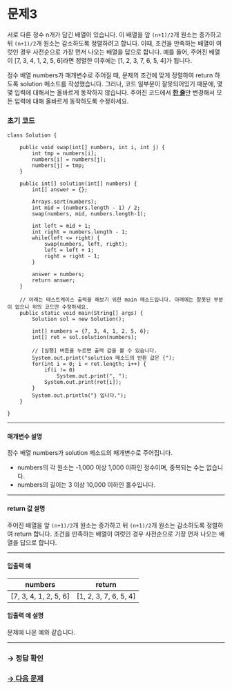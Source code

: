 # 문제3

서로 다른 정수 n개가 담긴 배열이 있습니다. 이 배열을 앞 `(n+1)/2`개 원소는 증가하고 뒤 `(n+1)/2`개 원소는 감소하도록 정렬하려고 합니다. 이때, 조건을 만족하는 배열이 여럿인 경우 사전순으로 가장 먼저 나오는 배열을 답으로 합니다. 예를 들어, 주어진 배열이 [7, 3, 4, 1, 2, 5, 6]라면 정렬한 이후에는 [1, 2, 3, 7, 6, 5, 4]가 됩니다.

정수 배열 numbers가 매개변수로 주어질 때, 문제의 조건에 맞게 정렬하여 return 하도록 solution 메소드를 작성했습니다. 그러나, 코드 일부분이 잘못되어있기 때문에, 몇몇 입력에 대해서는 올바르게 동작하지 않습니다. 주어진 코드에서 <u>**한 줄**</u>만 변경해서 모든 입력에 대해 올바르게 동작하도록 수정하세요.

### 초기 코드

```
class Solution {

    public void swap(int[] numbers, int i, int j) {
        int tmp = numbers[i];
        numbers[i] = numbers[j];
        numbers[j] = tmp;
    }

    public int[] solution(int[] numbers) {
        int[] answer = {};

        Arrays.sort(numbers);
        int mid = (numbers.length - 1) / 2;
        swap(numbers, mid, numbers.length-1);

        int left = mid + 1;
        int right = numbers.length - 1;
        while(left <= right) {
            swap(numbers, left, right);
            left = left + 1;
            right = right - 1;
        }

        answer = numbers;
        return answer;
    }

    // 아래는 테스트케이스 출력을 해보기 위한 main 메소드입니다. 아래에는 잘못된 부분이 없으니 위의 코드만 수정하세요.
    public static void main(String[] args) {
    	Solution sol = new Solution();
      
    	int[] numbers = {7, 3, 4, 1, 2, 5, 6};
    	int[] ret = sol.solution(numbers);

    	// [실행] 버튼을 누르면 출력 값을 볼 수 있습니다.
    	System.out.print("solution 메소드의 반환 값은 {");
    	for(int i = 0; i < ret.length; i++) {
    		if(i != 0)
    			System.out.print(", ");
    		System.out.print(ret[i]);
    	}
    	System.out.println("} 입니다.");
    }
    
}
```

---

#### 매개변수 설명

정수 배열 numbers가 solution 메소드의 매개변수로 주어집니다.
* numbers의 각 원소는 -1,000 이상 1,000 이하인 정수이며, 중복되는 수는 없습니다.
* numbers의 길이는 3 이상 10,000 이하인 홀수입니다.

---

#### return 값 설명

주어진 배열을 앞 `(n+1)/2`개 원소는 증가하고 뒤 `(n+1)/2`개 원소는 감소하도록 정렬하여 return 합니다.
조건을 만족하는 배열이 여럿인 경우 사전순으로 가장 먼저 나오는 배열을 답으로 합니다.

---
#### 입출력 예

| numbers               | return                |
|-----------------------|-----------------------|
| [7, 3, 4, 1, 2, 5, 6] | [1, 2, 3, 7, 6, 5, 4] |

#### 입출력 예 설명

문제에 나온 예와 같습니다.

---

### → 정답 확인

### [→ 다음 문제](../no_04/ "COS Pro 1급 Java 5차 4번 문제")
